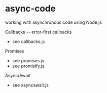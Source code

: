 # async-code
working with asynchronous code using Node.js

Callbacks -- error-first callbacks
* see callbacks.js

Promises
* see promises.js
* see promisify.js

Async/Await
* see asyncawait.js